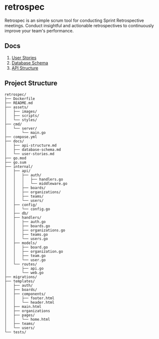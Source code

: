 # retrospec
Retrospec is an simple scrum tool for conducting Sprint Retrospective meetings.
Conduct insightful and actionable retrospectives to continuously improve your team's performance.


## Docs
1. [User Stories](./docs/user-stories.md)
2. [Database Schema](./docs/database-schema.md)
3. [API Structure](./docs/api-structure.md)

## Project Structure

```
retrospec/
├── Dockerfile
├── README.md
├── assets/
│   ├── images/
│   ├── scripts/
│   └── styles/
├── cmd/
│   └── server/
│       └── main.go
├── compose.yml
├── docs/
│   ├── api-structure.md
│   ├── database-schema.md
│   └── user-stories.md
├── go.mod
├── go.sum
├── internal/
│   ├── api/
│   │   ├── auth/
│   │   │   ├── handlers.go
│   │   │   └── middleware.go
│   │   ├── boards/
│   │   ├── organizations/
│   │   ├── teams/
│   │   └── users/
│   ├── config/
│   │   └── config.go
│   ├── db/
│   ├── handlers/
│   │   ├── auth.go
│   │   ├── boards.go
│   │   ├── organizations.go
│   │   ├── teams.go
│   │   └── users.go
│   ├── models/
│   │   ├── board.go
│   │   ├── organization.go
│   │   ├── team.go
│   │   └── user.go
│   └── routes/
│       ├── api.go
│       └── web.go
├── migrations/
├── templates/
│   ├── auth/
│   ├── boards/
│   ├── components/
│   │   ├── footer.html
│   │   └── header.html
│   ├── main.html
│   ├── organizations
│   ├── pages/
│   │   └── home.html
│   ├── teams/
│   └── users/
└── tests/

```